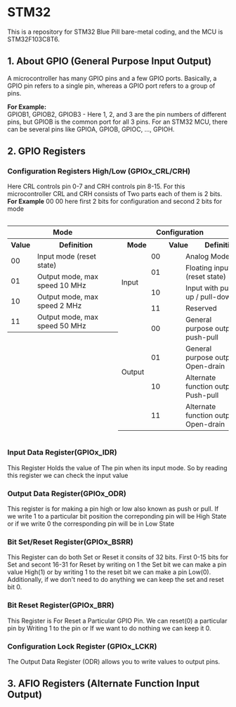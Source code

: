 # STM32

This is a repository for STM32 Blue Pill bare-metal coding, and the MCU is STM32F103C8T6.

## 1. About GPIO (General Purpose Input Output)

A microcontroller has many GPIO pins and a few GPIO ports. Basically, a GPIO pin refers to a single pin, whereas a GPIO port refers to a group of pins.

**For Example:**  
GPIOB1, GPIOB2, GPIOB3 - Here 1, 2, and 3 are the pin numbers of different pins, but GPIOB is the common port for all 3 pins. For an STM32 MCU, there can be several pins like GPIOA, GPIOB, GPIOC, ..., GPIOH.

## 2. GPIO Registers

### Configuration Registers High/Low (GPIOx_CRL/CRH)

Here CRL controls pin 0-7 and CRH controls pin 8-15. For this microcontroller CRL and CRH consists of 
Two parts each of them is 2 bits.
**For Example**
00 00 here first 2 bits for configuration and second 2 bits for mode
<div style="display:flex;">
<table>
  <tr>
    <th colspan="4" style="text-align:center;">Mode</th>
  </tr>
  <tr>
    <th colspan="2">Value</th>
    <th colspan="2">Definition</th>
  </tr>
  <tr>
    <td colspan="2">00</td>
    <td colspan="2">Input mode (reset state)</td>
  </tr>
  <tr>
    <td colspan="2">01</td>
    <td colspan="2"> Output mode, max speed 10 MHz</td>
  </tr>
  <tr>
    <td colspan="2">10</td>
    <td colspan="2"> Output mode, max speed 2 MHz</td>
  </tr>
  <tr>
    <td colspan="2">11</td>
    <td colspan="2"> Output mode, max speed 50 MHz</td>
  </tr>
</table>
<table>
  <tr>
    <th colspan="8" style="text-align:center;">Configuration</th>
  </tr>
  <tr>
    <th colspan="2">Mode</th>
    <th colspan="2">Value</th>
    <th colspan="2" style="text-align:center;">Definition</th>
  </tr>
   <tr>
    <td rowspan="4">Input</td>
    <td colspan="2">00</td>
    <td colspan="2">Analog Mode</td>
  </tr>
  <tr>
    <td colspan="2">01</td>
    <td colspan="2">Floating input (reset state)</td>
  </tr>
  <tr>
    <td colspan="2">10</td>
    <td colspan="2">Input with pull-up / pull-down</td>
  </tr>
  <tr>
    <td colspan="2">11</td>
    <td colspan="2">Reserved</td>
  </tr>
  <tr>
    <td rowspan="4">Output</td>
    <td colspan="2">00</td>
    <td colspan="2">General purpose output push-pull</td>
  </tr>
  <tr>
    <td colspan="2">01</td>
    <td colspan="2">General purpose output Open-drain</td>
  </tr>
  <tr>
    <td colspan="2">10</td>
    <td colspan="2">Alternate function output Push-pull</td>
  </tr>
  <tr>
    <td colspan="2">11</td>
    <td colspan="2">Alternate function output Open-drain</td>
  </tr>
 
</table>
</div>



### Input Data Register(GPIOx_IDR)

This Register Holds the value of The pin when its input mode. So by reading this register we can check the input value 

### Output Data Register(GPIOx_ODR)

This register is for making a pin high or low also known as push or pull. If we write 1 to a particular bit position the correponding pin will be High State or if we write 0 the corresponding pin will be in Low State

### Bit Set/Reset Register(GPIOx_BSRR)

This Register can do both Set or Reset it consits of 32 bits. First 0-15 bits for Set and secont 16-31 for Reset by writing on 1 the Set bit we can make a pin value High(1) or by writing 1 to the reset bit we can make a pin Low(0). Additionally, if we don't need to do anything we can keep the set and reset bit 0.

### Bit Reset Register(GPIOx_BRR)

This Register is For Reset a Particular GPIO Pin. We can reset(0) a particular pin by Writing 1 to the pin or If we want to do nothing we can keep it 0.

### Configuration Lock Register (GPIOx_LCKR)

The Output Data Register (ODR) allows you to write values to output pins.

## 3. AFIO Registers (Alternate Function Input Output)